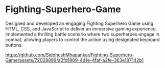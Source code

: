 # Fighting-Superhero-Game
Designed and developed an engaging Fighting Superhero Game using HTML, CSS, and JavaScript to deliver an immersive gaming experience. Implemented a thrilling battle scenario where two superheroes engage in combat, allowing players to control the action using designated keyboard buttons. 








https://github.com/SiddheshMhapankar/Fighting-Superhero-Game/assets/72028899/a2fd1809-4d1e-4faf-a2fe-363e187142b1

